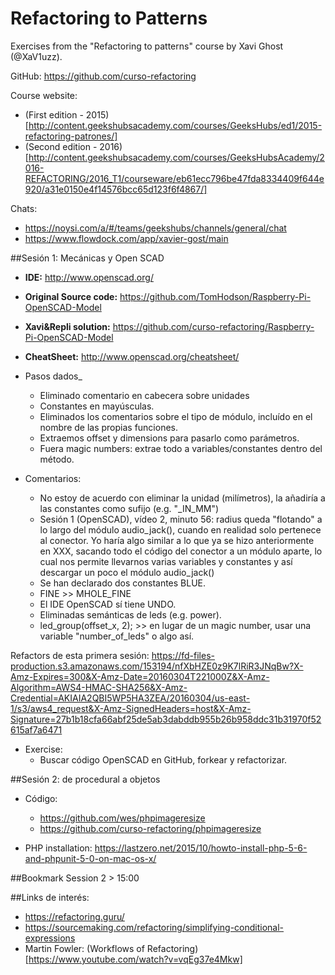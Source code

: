 # Refactoring to Patterns
Exercises from the "Refactoring to patterns" course by Xavi Ghost (@XaV1uzz).

GitHub:   https://github.com/curso-refactoring

Course website:
* (First edition - 2015)[http://content.geekshubsacademy.com/courses/GeeksHubs/ed1/2015-refactoring-patrones/]
* (Second edition - 2016)[http://content.geekshubsacademy.com/courses/GeeksHubsAcademy/2016-REFACTORING/2016_T1/courseware/eb61ecc796be47fda8334409f644e920/a31e0150e4f14576bcc65d123f6f4867/]

Chats:
* https://noysi.com/a/#/teams/geekshubs/channels/general/chat
* https://www.flowdock.com/app/xavier-gost/main

##Sesión 1: Mecánicas y Open SCAD
* **IDE:** http://www.openscad.org/
* **Original Source code:** https://github.com/TomHodson/Raspberry-Pi-OpenSCAD-Model
* **Xavi&Repli solution:**    https://github.com/curso-refactoring/Raspberry-Pi-OpenSCAD-Model
* **CheatSheet:** http://www.openscad.org/cheatsheet/

* Pasos dados_
  * Eliminado comentario en cabecera sobre unidades
  * Constantes en mayúsculas. 
  * Eliminados los comentarios sobre el tipo de módulo, incluído en el nombre de las propias funciones.
  * Extraemos offset y dimensions para pasarlo como parámetros.
  * Fuera magic numbers: extrae todo a variables/constantes dentro del método.

* Comentarios:
  * No estoy de acuerdo con eliminar la unidad (milímetros), la añadiría a las constantes como sufijo (e.g. "_IN_MM")
  * Sesión 1 (OpenSCAD), vídeo 2, minuto 56: radius queda "flotando" a lo largo del módulo audio_jack(), cuando en realidad solo pertenece al conector. Yo haría algo similar a lo que ya se hizo anteriormente en XXX, sacando todo el código del conector a un módulo aparte, lo cual nos permite llevarnos varias variables y constantes y así descargar un poco el módulo audio_jack()
  * Se han declarado dos constantes BLUE.
  * FINE >> MHOLE_FINE
  * El IDE OpenSCAD sí tiene UNDO.
  * Eliminadas semánticas de leds (e.g. power).
  * led_group(offset_x, 2); >> en lugar de un magic number, usar una variable "number_of_leds" o algo así.

Refactors de esta primera sesión: https://fd-files-production.s3.amazonaws.com/153194/nfXbHZE0z9K7lRiR3JNqBw?X-Amz-Expires=300&X-Amz-Date=20160304T221000Z&X-Amz-Algorithm=AWS4-HMAC-SHA256&X-Amz-Credential=AKIAIA2QBI5WP5HA3ZEA/20160304/us-east-1/s3/aws4_request&X-Amz-SignedHeaders=host&X-Amz-Signature=27b1b18cfa66abf25de5ab3dabddb955b26b958ddc31b31970f52615af7a6471



* Exercise:
  * Buscar código OpenSCAD en GitHub, forkear y refactorizar.


##Sesión 2: de procedural a objetos
* Código: 
  * https://github.com/wes/phpimageresize
  * https://github.com/curso-refactoring/phpimageresize

* PHP installation: https://lastzero.net/2015/10/howto-install-php-5-6-and-phpunit-5-0-on-mac-os-x/


##Bookmark
Session 2 > 15:00


##Links de interés:
* https://refactoring.guru/
* https://sourcemaking.com/refactoring/simplifying-conditional-expressions
* Martin Fowler: (Workflows of Refactoring)[https://www.youtube.com/watch?v=vqEg37e4Mkw]


